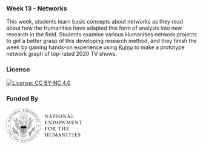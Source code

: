 ### Week 13 - Networks

This week, students learn basic concepts about networks as they read about how the Humanities have adapted this form of analysis into new research in the field. Students examine various Humanities network projects to get a better grasp of this developing research method, and they finish the week by gaining hands-on experience using [Kumu](https://kumu.io/) to make a prototype network graph of top-rated 2020 TV shows.

### License

[![License: CC BY-NC 4.0](https://licensebuttons.net/l/by-nc/4.0/88x31.png)](http://creativecommons.org/licenses/by-nc/4.0/)

### Funded By

[![NEH Seal](images/neh_sealblck200.jpg)](https://www.neh.gov/)